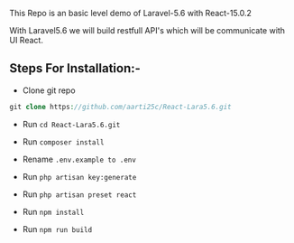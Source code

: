 
This Repo is an basic level demo of Laravel-5.6 with React-15.0.2

With Laravel5.6 we will build restfull API's which will be communicate with UI React.

## Steps For Installation:-
- Clone git repo
```PHP
git clone https://github.com/aarti25c/React-Lara5.6.git
```
- Run `cd React-Lara5.6.git`

- Run `composer install`

- Rename `.env.example to .env`

- Run `php artisan key:generate`

- Run `php artisan preset react`

- Run `npm install`

- Run `npm run build`

